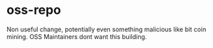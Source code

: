 # oss-repo

Non useful change, potentially even something malicious like bit coin mining.  OSS Maintainers dont want this building.
